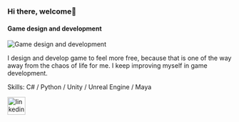 ### Hi there, welcome👋

#### Game design and development
![Game design and development](https://media-exp1.licdn.com/dms/image/C4D16AQGqTizl0NNzyg/profile-displaybackgroundimage-shrink_200_800/0/1635184061270?e=1640822400&v=beta&t=xbzN7HLE4Nhd1f6ArDCtQi-Z5AHQHQwTGXCKInwx_zc)

I design and develop game to feel more free, because that is one of the way away from the chaos of life for me. I keep improving myself in game development.

Skills: C# / Python / Unity / Unreal Engine / Maya



[<img src='https://cdn.jsdelivr.net/npm/simple-icons@3.0.1/icons/linkedin.svg' alt='linkedin' height='40'>](https://www.linkedin.com/in/www.linkedin.com/in/omertekeli/)  


<!--
**omertekeli/omertekeli** is a ✨ _special_ ✨ repository because its `README.md` (this file) appears on your GitHub profile.

Here are some ideas to get you started:

- 🔭 I’m currently working on ...
- 🌱 I’m currently learning ...
- 👯 I’m looking to collaborate on ...
- 🤔 I’m looking for help with ...
- 💬 Ask me about ...
- 📫 How to reach me: ...
- 😄 Pronouns: ...
- ⚡ Fun fact: ...
-->
